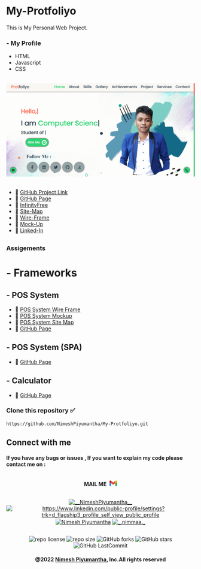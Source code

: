 # My-Protfoliyo
This is My Personal Web Project.

### - My Profile
* HTML
* Javascript
* CSS

##
![alt text](https://github.com/NimeshPiyumantha/My-Protfoliyo/blob/main/assets/styles/img/images/mainMockup.png)
##

* 🔗 <a href="https://github.com/NimeshPiyumantha/My-Protfoliyo.git" target="_blank">GitHub Project Link</a>
* 🔗 <a href="https://nimeshpiyumantha.github.io/My-Protfoliyo" target="_blank">GitHub Page</a>
* 🔗 <a href="http://www.nimeshpiyumantha.epizy.com/?i=1" target="_blank">InfinityFree</a>
* 🔗 <a href="https://www.gloomaps.com/7D7wNfcoAY" target="_blank">Site-Map</a>
* 🔗 <a href="https://wireframe.cc/Pupr2R" target="_blank">Wire-Frame</a>
* 🔗 <a href="https://www.figma.com/file/m40P91ZKauWs18R5qheoWu/MyWebMockUp?node-id=1%3A4" target="_blank">Mock-Up</a>
* 🔗 <a href="https://www.linkedin.com/in/nimesh-piyumantha-33736a222" target="_blank">Linked-In</a>

##
###  Assigements
# - Frameworks

## - POS System 
* 🔗 <a href="https://wireframe.cc/JkNiDp" target="_blank">POS System Wire Frame</a>
* 🔗 <a href="https://www.figma.com/file/omhGhDtaY2KtQchRBKmaQu/POS-System?node-id=0%3A1" target="_blank">POS System Mockup</a>
* 🔗 <a href="https://www.gloomaps.com/6wJYqTkp9K" target="_blank">POS System Site Map</a>
* 🔗 <a href="https://nimeshpiyumantha.github.io/My-Protfoliyo/assignment/CSS/Frameworks/POS/" target="_blank">GitHub Page</a>


## - POS System (SPA)
* 🔗 <a href="https://nimeshpiyumantha.github.io/My-Protfoliyo/assignment/JS/SPA" target="_blank">GitHub Page</a>


## - Calculator 
* 🔗 <a href="https://nimeshpiyumantha.github.io/My-Protfoliyo/assignment/JS/Calculator" target="_blank">GitHub Page</a>

###  
### Clone this repository ✅
```md
https://github.com/NimeshPiyumantha/My-Protfoliyo.git
```
##  Connect with me
#### If you have any bugs or issues , If you want to explain my code please contact me on :
<div align="center">
 <br><b>MAIL ME</b>&nbsp;
  <a href="mailto:nimeshpiyumantha11@gmail.com">
      <img width="20px" src="https://github.com/NimeshPiyumantha/red-alpha/blob/main/gmail.svg" />
  </a></p>
 
 </div>
 

##
<p align="center">
<a href="https://twitter.com/NPiyumantha60"><img align="center" src="https://raw.githubusercontent.com/rahuldkjain/github-profile-readme-generator/master/src/images/icons/Social/twitter.svg" alt="__NimeshPiyumantha__" height="30" width="40" /></a>
<a href="https://www.linkedin.com/in/nimesh-piyumantha-33736a222" target="blank"><img align="center" src="https://raw.githubusercontent.com/rahuldkjain/github-profile-readme-generator/master/src/images/icons/Social/linked-in-alt.svg" alt="https://www.linkedin.com/public-profile/settings?trk=d_flagship3_profile_self_view_public_profile" height="30" width="40" /></a>
<a href="https://www.facebook.com/profile.php?id=100025931563090" target="blank"><img align="center" src="https://raw.githubusercontent.com/rahuldkjain/github-profile-readme-generator/master/src/images/icons/Social/facebook.svg" alt="Nimesh Piyumantha" height="30" width="40" /></a>
<a href="https://www.instagram.com/_.nimmaa._/" target="blank"><img align="center" src="https://raw.githubusercontent.com/rahuldkjain/github-profile-readme-generator/master/src/images/icons/Social/instagram.svg" alt="_.nimmaa._" height="30" width="40" /></a>
</p>

##
<div align="center">

![repo license](https://img.shields.io/github/license/NimeshPiyumantha/My-Protfoliyo?&labelColor=black&color=3867d6&style=for-the-badge)
![repo size](https://img.shields.io/github/repo-size/NimeshPiyumantha/My-Protfoliyo?label=Repo%20Size&style=for-the-badge&labelColor=black&color=20bf6b)
![GitHub forks](https://img.shields.io/github/forks/NimeshPiyumantha/My-Protfoliyo?&labelColor=black&color=0fb9b1&style=for-the-badge)
![GitHub stars](https://img.shields.io/github/stars/NimeshPiyumantha/My-Protfoliyo?&labelColor=black&color=f7b731&style=for-the-badge)
![GitHub LastCommit](https://img.shields.io/github/last-commit/NimeshPiyumantha/My-Protfoliyo?logo=github&labelColor=black&color=d1d8e0&style=for-the-badge)
</div>

<div align="center">

#### @2022 [Nimesh Piyumantha](https://github.com/NimeshPiyumantha/), Inc.All rights reserved
</div>
